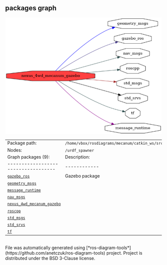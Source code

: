 <!--
File was automatically generated using 'ros-diagram-tools' project.
Project is distributed under the BSD 3-Clause license.
-->

## packages graph

[![nexus_4wd_mecanum_gazebo](nexus_4wd_mecanum_gazebo.png "nexus_4wd_mecanum_gazebo")](nexus_4wd_mecanum_gazebo.png)

|     |     |
| --- | --- |
| Package path: | `/home/vbox/rosdiagrams/mecanum/catkin_ws/src/nexus_4wd_mecanum_gazebo` |
| Nodes: | `/urdf_spawner` |
| Graph packages (9): | Description: |
| ----------------------------------- | ------------ |
| [`gazebo_ros`](gazebo_ros.html) | Gazebo package |
| [`geometry_msgs`](geometry_msgs.html) |  |
| [`message_runtime`](message_runtime.html) |  |
| [`nav_msgs`](nav_msgs.html) |  |
| [`nexus_4wd_mecanum_gazebo`](nexus_4wd_mecanum_gazebo.html) |  |
| [`roscpp`](roscpp.html) |  |
| [`std_msgs`](std_msgs.html) |  |
| [`std_srvs`](std_srvs.html) |  |
| [`tf`](tf.html) |  |


</br>
File was automatically generated using [*ros-diagram-tools*](https://github.com/anetczuk/ros-diagram-tools) project.
Project is distributed under the BSD 3-Clause license.
